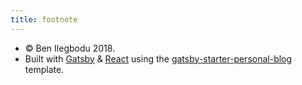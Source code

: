 ```yaml
---
title: footnote
---
```


* © Ben Ilegbodu 2018.
* Built with [Gatsby](https://www.gatsbyjs.org/) & [React](https://reactjs.org) using the [gatsby-starter-personal-blog](https://github.com/greglobinski/gatsby-starter-personal-blog) template.
